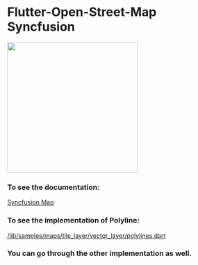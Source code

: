 # Flutter-Open-Street-Map Syncfusion

<img src="https://cdn.syncfusion.com/content/images/company-logos/Syncfusion_Logo_Image.png" height="300" width="300">

### To see the documentation:
<a href="https://help.syncfusion.com/flutter/maps/overview" target="_blank">Syncfusion Map</a>

### To see the implementation of Polyline:
<a href="https://github.com/Tamim200042130/Flutter-Open-Street-Map/blob/syncfusion/lib/samples/maps/tile_layer/vector_layer/polylines.dart" target="_blank">/lib/samples/maps/tile_layer/vector_layer/polylines.dart</a>

### You can go through the other implementation as well.
